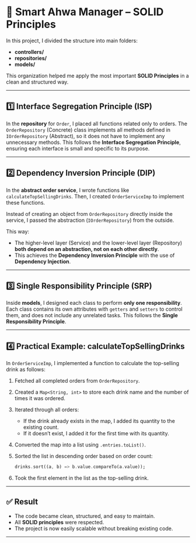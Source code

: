 
# 🧩 Smart Ahwa Manager – SOLID Principles

In this project, I divided the structure into main folders:

* **controllers/**
* **repositories/**
* **models/**

This organization helped me apply the most important **SOLID Principles** in a clean and structured way.

---

## 1️⃣ Interface Segregation Principle (ISP)

In the **repository** for `Order`, I placed all functions related only to orders.
The `OrderRepository` (Concrete) class implements all methods defined in `IOrderRepository` (Abstract),
so it does not have to implement any unnecessary methods.
This follows the **Interface Segregation Principle**, ensuring each interface is small and specific to its purpose.

---

## 2️⃣ Dependency Inversion Principle (DIP)

In the **abstract order service**, I wrote functions like `calculateTopSellingDrinks`.
Then, I created `OrderServiceImp` to implement these functions.

Instead of creating an object from `OrderRepository` directly inside the service,
I passed the abstraction (`IOrderRepository`) from the outside.

This way:

* The higher-level layer (Service) and the lower-level layer (Repository) **both depend on an abstraction, not on each other directly**.
* This achieves the **Dependency Inversion Principle** with the use of **Dependency Injection**.

---

## 3️⃣ Single Responsibility Principle (SRP)

Inside **models**, I designed each class to perform **only one responsibility**.
Each class contains its own attributes with `getters` and `setters` to control them,
and does not include any unrelated tasks.
This follows the **Single Responsibility Principle**.

---

## 4️⃣ Practical Example: calculateTopSellingDrinks

In `OrderServiceImp`, I implemented a function to calculate the top-selling drink as follows:

1. Fetched all completed orders from `OrderRepository`.
2. Created a `Map<String, int>` to store each drink name and the number of times it was ordered.
3. Iterated through all orders:

   * If the drink already exists in the map, I added its quantity to the existing count.
   * If it doesn’t exist, I added it for the first time with its quantity.
4. Converted the map into a list using `.entries.toList()`.
5. Sorted the list in descending order based on order count:

   ```dart
   drinks.sort((a, b) => b.value.compareTo(a.value));
   ```
6. Took the first element in the list as the top-selling drink.

---

## ✅ Result

* The code became clean, structured, and easy to maintain.
* All **SOLID principles** were respected.
* The project is now easily scalable without breaking existing code.

---



